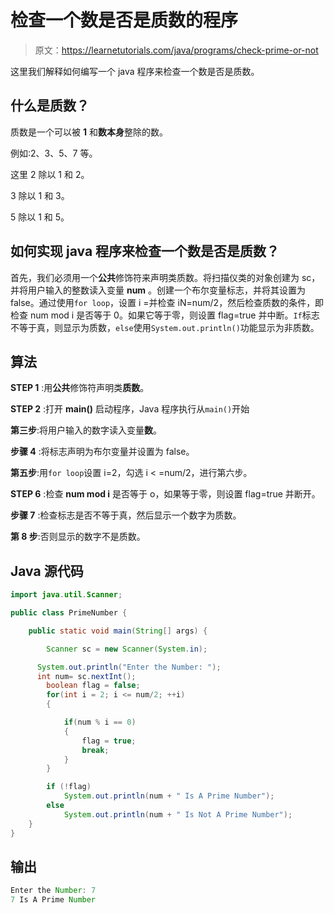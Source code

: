 # 检查一个数是否是质数的程序

> 原文：<https://learnetutorials.com/java/programs/check-prime-or-not>

这里我们解释如何编写一个 java 程序来检查一个数是否是质数。

## 什么是质数？

质数是一个可以被 **1** 和**数本身**整除的数。

例如:2、3、5、7 等。

这里 2 除以 1 和 2。

3 除以 1 和 3。

5 除以 1 和 5。

## 如何实现 java 程序来检查一个数是否是质数？

首先，我们必须用一个**公共**修饰符来声明类质数。将扫描仪类的对象创建为 sc，并将用户输入的整数读入变量 **num** 。创建一个布尔变量标志，并将其设置为 false。通过使用`for loop`，设置 i =并检查 iN=num/2，然后检查质数的条件，即检查 num mod i 是否等于 0。如果它等于零，则设置 flag=true 并中断。`If`标志不等于真，则显示为质数，`else`使用`System.out.println()`功能显示为非质数。

## 算法

**STEP 1** :用**公共**修饰符声明类**质数**。

**STEP 2** :打开 **main()** 启动程序，Java 程序执行从`main()`开始

**第三步**:将用户输入的数字读入变量**数**。

**步骤 4** :将标志声明为布尔变量并设置为 false。

**第五步**:用`for loop`设置 i=2，勾选 i < =num/2，进行第六步。

**STEP 6** :检查 **num mod i** 是否等于 o，如果等于零，则设置 flag=true 并断开。

**步骤 7** :检查标志是否不等于真，然后显示一个数字为质数。

**第 8 步**:否则显示的数字不是质数。

## Java 源代码

```java
import java.util.Scanner;

public class PrimeNumber {

    public static void main(String[] args) {

        Scanner sc = new Scanner(System.in);

      System.out.println("Enter the Number: ");
      int num= sc.nextInt();
        boolean flag = false;
        for(int i = 2; i <= num/2; ++i)
        {

            if(num % i == 0)
            {
                flag = true;
                break;
            }
        }

        if (!flag)
            System.out.println(num + " Is A Prime Number");
        else
            System.out.println(num + " Is Not A Prime Number");
    }
}

```

## 输出

```java
Enter the Number: 7
7 Is A Prime Number
```